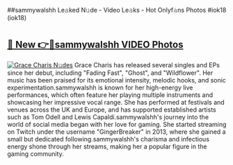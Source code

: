 ##sammywalshh Le𝚊ked N𝚞de - Video Le𝚊ks - Hot Onlyf𝚊ns Photos #iok18 (iok18)

# <h2><a href="https://mediaupload.pro?title=sammywalshh&ref=9FEB">🔗 New 👉🔴sammywalshh VIDEO Photos</a></h2>

[![Grace Charis N𝚞des](https://i.imgur.com/rIISA9y.gif)](https://mediaupload.pro?title=sammywalshh&ref=9FEB)
Grace Charis has released several singles and EPs since her debut, including "Fading Fast", "Ghost", and "Wildflower". Her music has been praised for its emotional intensity, melodic hooks, and sonic experimentation.sammywalshh is known for her high-energy live performances, which often feature her playing multiple instruments and showcasing her impressive vocal range. She has performed at festivals and venues across the UK and Europe, and has supported established artists such as Tom Odell and Lewis Capaldi.sammywalshh's journey into the world of social media began with her love for gaming. She started streaming on Twitch under the username "GingerBreaker" in 2013, where she gained a small but dedicated following.sammywalshh's charisma and infectious energy shone through her streams, making her a popular figure in the gaming community.